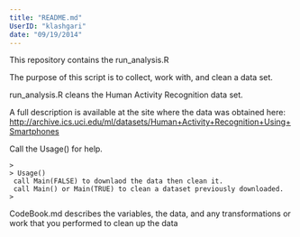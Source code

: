 ```yaml
---
title: "README.md"
UserID: "klashgari"
date: "09/19/2014"
---
```


This repository contains the run_analysis.R  

The purpose of this script is to collect, work with, and clean a data set. 

run_analysis.R cleans the  Human Activity Recognition data set. 

A full description is available at the site where the data was obtained here:
<http://archive.ics.uci.edu/ml/datasets/Human+Activity+Recognition+Using+Smartphones> 

Call the Usage() for help.
```{r}
> 
> Usage()
 call Main(FALSE) to downlaod the data then clean it. 
 call Main() or Main(TRUE) to clean a dataset previously downloaded.
> 
```


CodeBook.md describes the variables, the data, and any transformations or work that you performed to clean up the data
